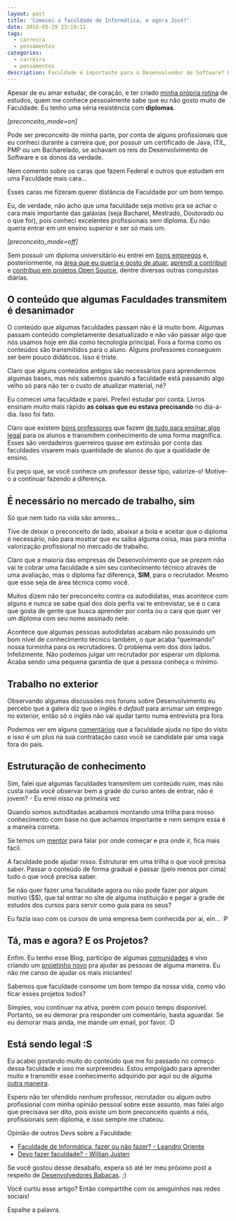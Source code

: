 ```yaml
---
layout: post
title: 'Comecei a faculdade de Informática, e agora José?'
date: 2016-05-29 23:19:11
tags:
  - carreira
  - pensamentos
categories:
  - carreira
  - pensamentos
description: Faculdade é importante para o Desenvolvedor de Software? Faculdade faz diferença no mercado de trabalho? Fazer ou não fazer Faculdade?
---
```

Apesar de eu amar estudar, de coração, e ter criado [minha própria rotina](/posts/como-alcancar-objetivos-rapidamente-nos-estudos/) de estudos, quem me conhece pessoalmente sabe que eu não gosto muito de Faculdade. Eu tenho uma séria resistência com **diplomas**. 

*[preconceito_mode=on]*

Pode ser preconceito de minha parte, por conta de alguns profissionais que eu conheci durante a carreira que, por possuir um certificado de Java, ITIL, PMP ou um Bacharelado, se achavam os reis do Desenvolvimento de Software e os donos da verdade.<!--more-->

Nem comento sobre os caras que fazem Federal e outros que estudam em uma Faculdade mais cara…

Esses caras me fizeram querer distância de Faculdade por um bom tempo.

Eu, de verdade, não acho que uma faculdade seja motivo pra se achar o cara mais importante das galáxias (seja Bacharel, Mestrado, Doutorado ou o que for), pois conheci excelentes profissionais sem diploma. Eu não queria entrar em um ensino superior e ser só mais um. 

*[preconceito_mode=off]*

Sem possuir um diploma universitário eu entrei em [bons empregos](https://br.linkedin.com/in/woliveira542) e, posteriormente, na [área que eu queria e gosto de atuar](/posts/um-ano-como-desenvolvedor-front-end/), [aprendi a contribuir](/posts/contribuindo-para-projetos-open-source-no-github-mesmo-sendo-iniciante/) e [contribuo em projetos Open Source](http://github.com/woliveiras), dentre diversas outras conquistas diárias.

## O conteúdo que algumas Faculdades transmitem é desanimador

O conteúdo que algumas faculdades passam não é lá muito bom. Algumas passam conteúdo completamente desatualizado e não vão passar algo que nós usamos hoje em dia como tecnologia principal. Fora a forma como os conteúdos são transmitidos para o aluno. Alguns professores conseguem ser bem pouco didáticos. Isso é triste.

Claro que alguns conteúdos antigos são necessários para aprendermos algumas bases, mas nós sabemos quando a faculdade está passando algo velho só para não ter o custo de atualizar material, né?

Eu comecei uma faculdade e parei. Preferi estudar por conta. Livros ensinam muito mais rápido **as coisas que eu estava precisando** no dia-a-dia. Isso foi fato.

Claro que existem [bons professores](twitter.com/ubirajarapelli) que fazem [de tudo para ensinar algo legal](https://www.youtube.com/channel/UCripRddD4BnaMcU833ExuwA) para os alunos e transmitem conhecimento de uma forma magnífica. Esses são verdadeiros guerreiros quase em extinsão por conta das faculdades visarem mais quantidade de alunos do que a qualidade de ensino.

Eu peço que, se você conhece um professor desse tipo, valorize-o!
Motive-o a continuar fazendo a diferença.

## É necessário no mercado de trabalho, sim

Só que nem tudo na vida são amores...

Tive de deixar o preconceito de lado, abaixar a bola e aceitar que o diploma é necessário, não para mostrar que eu saiba alguma coisa, mas para minha valorização profissional no mercado de trabalho.

Claro que a maioria das empresas de Desenvolvimento que se prezem não vai te cobrar uma faculdade e sim seu conhecimento técnico através de uma avaliação, mas o diploma faz diferença, **SIM**, para o recrutador. Mesmo que esse seja de área técnica como você.

Muitos dizem não ter preconceito contra os autodidatas, mas acontece com alguns e nunca se sabe qual dos dois perfis vai te entrevistar, se é o cara que gosta de gente que busca aprender por conta ou o cara que quer ver um diploma com seu nome assinado nele.

Acontece que algumas pessoas autodidatas acabam não possuindo um bom nível de conhecimento técnico também, o que acaba “queimando” nossa turminha para os recrutadores. O problema vem dos dois lados. Infelizmente. Não podemos julgar um recrutador por esperar um diploma. Acaba sendo uma pequena garantia de que a pessoa conheça o mínimo.

## Trabalho no exterior

Observando algumas discussões nos foruns sobre Desenvolvimento eu percebo que a galera diz que o inglês é *default* para arrumar um emprego no exterior, então só o inglês não vai ajudar tanto numa entrevista pra fora.

Podemos ver em alguns  [comentários](https://github.com/frontendbr/forum/issues/56) que a faculdade ajuda no tipo do visto e isso é um plus na sua contratação caso você se candidate par uma vaga fora do país.

## Estruturação de conhecimento

Sim, falei que algumas faculdades transmitem um conteúdo ruim, mas não custa nada você observar bem a grade do curso antes de entrar, não é jovem? - Eu errei nisso na primeira vez

Quando somos autoditadas acabamos montando uma trilha para nosso conhecimento com base no que achamos importante e nem sempre essa é a maneira correta.

Se temos um [mentor](https://github.com/training-center/mentoria) para falar por onde começar e pra onde ir, fica mais fácil.

A faculdade pode ajudar nisso. Estruturar em uma trilha o que você precisa saber. Passar o conteúdo de forma gradual e passar (pelo menos por cima) tudo o que você precisa saber.

Se não quer fazer uma faculdade agora ou não pode fazer por algum motivo ($$), que tal entrar no site de alguma instituição e pegar a grade de estudos dos cursos para servir como guia para os seus?

Eu fazia isso com os cursos de uma empresa bem conhecida por ai, ein… :P

## Tá, mas e agora? E os Projetos?

Enfim. Eu tenho esse Blog, participo de algumas [comunidades](https://github.com/abc-dev) e vivo criando um [projetinho novo](https://github.com/woliveiras/front-end-career) pra ajudar as pessoas de alguma maneira. Eu não me canso de ajudar os mais iniciantes!

Sabemos que faculdade consome um bom tempo da nossa vida, como vão ficar esses projetos todos?

Simples, vou continuar na ativa, porém com pouco tempo disponível. Portanto, se eu demorar pra responder um comentário, basta aguardar. Se eu demorar mais ainda, me mande um email, por favor. :D

## Está sendo legal :S

Eu acabei gostando muito do conteúdo que me foi passado no começo dessa faculdade e isso me surpreendeu. Estou empolgado para aprender muito e transmitir esse conhecimento adquirido por aqui ou de alguma [outra maneira](https://github.com/).

Espero não ter ofendido nenhum professor, recrutador ou algum outro profissional com minha opinião pessoal sobre esse assunto, mas falei algo que precisava ser dito, pois existe um bom preconceito quanto a nós, profissionais sem diploma, e isso sempre me chateou.

Opinião de outros Devs sobre a Faculdade:

- [Faculdade de Informática, fazer ou não fazer? - Leandro Oriente](https://leandrooriente.com/faculdade-de-informatica-fazer-ou-nao-fazer/)
- [Devo fazer faculdade? - Willian Justen](http://willianjusten.com.br/devo-fazer-faculdade/)

Se você gostou desse desabafo, espera só até ler meu próximo post a respeito de [Desenvolvedores Babacas](https://www.javascriptmasters.com.br/blog/mindfulness/10-coisas-que-todo-desenvolvedor-babaca-fala/). ;)

Você curtiu esse artigo? Então compartilhe com os amiguinhos nas redes sociais!

Espalhe a palavra.
